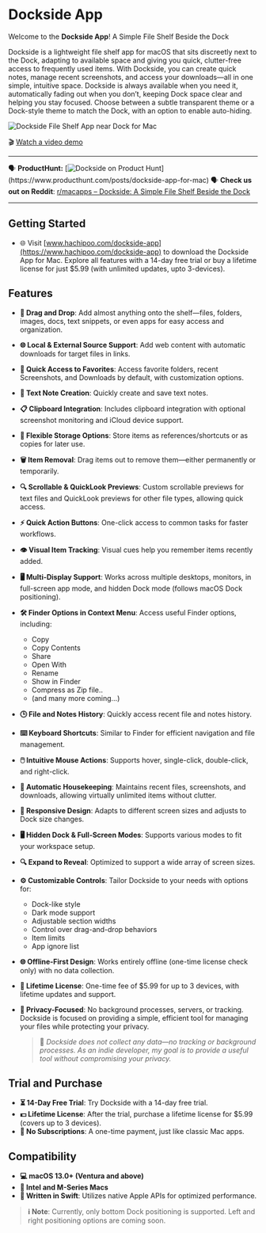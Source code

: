 # Dockside App

Welcome to the **Dockside App**! A Simple File Shelf Beside the Dock 

Dockside is a lightweight file shelf app for macOS that sits discreetly next to the Dock, adapting to available space and giving you quick, clutter-free access to frequently used items. With Dockside, you can create quick notes, manage recent screenshots, and access your downloads—all in one simple, intuitive space. Dockside is always available when you need it, automatically fading out when you don’t, keeping Dock space clear and helping you stay focused. Choose between a subtle transparent theme or a Dock-style theme to match the Dock, with an option to enable auto-hiding.

![Dockside File Shelf App near Dock for Mac](https://hachipoo.com/IntroBanner.png)

🎬 [Watch a video demo](https://www.youtube.com/watch?v=Tov1E_nB0_I)

---

🗣️ **ProductHunt:** [![Dockside on Product Hunt]([https://api.producthunt.com/widgets/embed-image/v1/featured.svg?post_id=410992&theme=light](https://www.producthunt.com/posts/dockside-app-for-mac?embed=true&utm_source=badge-featured&utm_medium=badge&utm_souce=badge-dockside&#0045;app&#0045;for&#0045;mac))](https://www.producthunt.com/posts/dockside-app-for-mac)  
🗣️ **Check us out on Reddit**: [r/macapps – Dockside: A Simple File Shelf Beside the Dock](https://www.reddit.com/r/macapps/comments/1gadeow/introducing_dockside_a_simple_file_shelf_beside/)

---

## Getting Started

- 🌐 Visit [www.hachipoo.com/dockside-app](https://www.hachipoo.com/dockside-app) to download the Dockside App for Mac. Explore all features with a 14-day free trial or buy a lifetime license for just $5.99 (with unlimited updates, upto 3-devices).

## Features

- **📂 Drag and Drop**: Add almost anything onto the shelf—files, folders, images, docs, text snippets, or even apps for easy access and organization.
- **🌐 Local & External Source Support**: Add web content with automatic downloads for target files in links.
- **📁 Quick Access to Favorites**: Access favorite folders, recent Screenshots, and Downloads by default, with customization options.
- **📝 Text Note Creation**: Quickly create and save text notes.
- **📋 Clipboard Integration**: Includes clipboard integration with optional screenshot monitoring and iCloud device support.
- **📌 Flexible Storage Options**: Store items as references/shortcuts or as copies for later use.
- **🗑️ Item Removal**: Drag items out to remove them—either permanently or temporarily.
- **🔍 Scrollable & QuickLook Previews**: Custom scrollable previews for text files and QuickLook previews for other file types, allowing quick access.
- **⚡ Quick Action Buttons**: One-click access to common tasks for faster workflows.
- **👁️ Visual Item Tracking**: Visual cues help you remember items recently added.
- **🖥️ Multi-Display Support**: Works across multiple desktops, monitors, in full-screen app mode, and hidden Dock mode (follows macOS Dock positioning).
- **🛠️ Finder Options in Context Menu**: Access useful Finder options, including:
    - Copy
    - Copy Contents
    - Share
    - Open With
    - Rename
    - Show in Finder
    - Compress as Zip file..
    - (and many more coming...)
- **🕒 File and Notes History**: Quickly access recent file and notes history.
- **⌨️ Keyboard Shortcuts**: Similar to Finder for efficient navigation and file management.
- **🖱️ Intuitive Mouse Actions**: Supports hover, single-click, double-click, and right-click.
- **🧹 Automatic Housekeeping**: Maintains recent files, screenshots, and downloads, allowing virtually unlimited items without clutter.
- **📐 Responsive Design**: Adapts to different screen sizes and adjusts to Dock size changes.
- **🖥️ Hidden Dock & Full-Screen Modes**: Supports various modes to fit your workspace setup.
- **🔍 Expand to Reveal**: Optimized to support a wide array of screen sizes.
- **⚙️ Customizable Controls**: Tailor Dockside to your needs with options for:
    - Dock-like style
    - Dark mode support
    - Adjustable section widths
    - Control over drag-and-drop behaviors
    - Item limits
    - App ignore list
- **🌐 Offline-First Design**: Works entirely offline (one-time license check only) with no data collection.
- **💸 Lifetime License**: One-time fee of $5.99 for up to 3 devices, with lifetime updates and support.
- **🔐 Privacy-Focused**: No background processes, servers, or tracking. Dockside is focused on providing a simple, efficient tool for managing your files while protecting your privacy.
  
    > 🔐 *Dockside does not collect any data—no tracking or background processes. As an indie developer, my goal is to provide a useful tool without compromising your privacy.*

## Trial and Purchase

- **⏳ 14-Day Free Trial**: Try Dockside with a 14-day free trial.
- **💵 Lifetime License**: After the trial, purchase a lifetime license for $5.99 (covers up to 3 devices).
- **🚫 No Subscriptions**: A one-time payment, just like classic Mac apps.

## Compatibility

- **💻 macOS 13.0+ (Ventura and above)**
- **🚀 Intel and M-Series Macs**
- **🍏 Written in Swift**: Utilizes native Apple APIs for optimized performance.

> **ℹ️ Note**: Currently, only bottom Dock positioning is supported. Left and right positioning options are coming soon.
